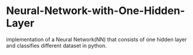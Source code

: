 # Neural-Network-with-One-Hidden-Layer
implementation of a Neural Network(NN) that consists of one hidden layer and classifies different dataset in python.
